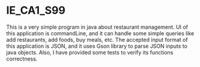 # IE_CA1_S99

This is a very simple program in java about restaurant management.
UI of this application is commandLine, and it can handle some simple queries like add restaurants, 
add foods, buy meals, etc. The accepted input format of this application is JSON, and it uses Gson library to parse JSON inputs to java objects.
Also, I have provided some tests to verify its functions correctness.
